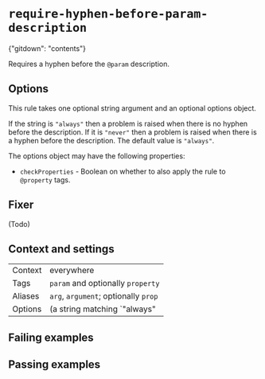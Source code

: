 # `require-hyphen-before-param-description`

{"gitdown": "contents"}

Requires a hyphen before the `@param` description.

## Options

This rule takes one optional string argument and an optional options object.

If the string is `"always"` then a problem is raised when there is no hyphen
before the description. If it is `"never"` then a problem is raised when there
is a hyphen before the description. The default value is `"always"`.

The options object may have the following properties:

- `checkProperties` - Boolean on whether to also apply the rule to `@property`
  tags.

## Fixer

(Todo)

## Context and settings

|||
|---|---|
|Context|everywhere|
|Tags|`param` and optionally `property`|
|Aliases|`arg`, `argument`; optionally `prop`|
|Options|(a string matching `"always"|"never"`) and an optional object with a `checkProperties` property|

## Failing examples

<!-- assertions-failing requireHyphenBeforeParamDescription -->

## Passing examples

<!-- assertions-passing requireHyphenBeforeParamDescription -->
